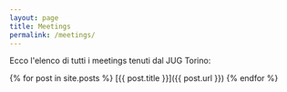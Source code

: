 ```yaml
---
layout: page
title: Meetings
permalink: /meetings/
---
```


Ecco l'elenco di tutti i meetings tenuti dal JUG Torino:

{% for post in site.posts %}
[{{ post.title }}]({{ post.url }})
{% endfor %}

